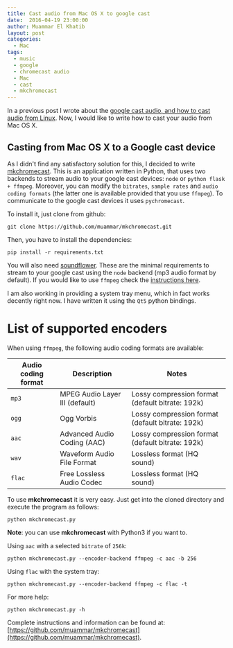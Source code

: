```yaml
---
title: Cast audio from Mac OS X to google cast
date:  2016-04-19 23:00:00
author: Muammar El Khatib
layout: post
categories:
  - Mac
tags:
  - music
  - google
  - chromecast audio
  - Mac
  - cast
  - mkchromecast
---
```


In a previous post I wrote about the [google cast audio, and how to cast audio
from Linux](http://muammar.me/blog/2016/02/29/cast-all-audio-chromecastaudio/).
Now, I would like to write how to cast your audio from Mac OS X.

Casting from Mac OS X to a Google cast device
---------------------------------------------
As I didn't find any satisfactory solution for this, I decided to write
[mkchromecast](https://github.com/muammar/mkchromecast). This is an application
written in Python, that uses two backends to stream audio to your google cast
devices: `node` or `python flask + ffmpeg`. Moreover, you can modify the
`bitrates`, `sample rates` and `audio coding formats` (the latter one is
available provided that you use `ffmpeg`). To communicate to the google cast
devices it uses `pychromecast`.

To install it, just clone from github:

```
git clone https://github.com/muammar/mkchromecast.git
```

Then, you have to install the dependencies:

```
pip install -r requirements.txt
```

You will also need
[soundflower](https://github.com/muammar/mkchromecast/blob/master/README.md#soundflower).
These are the minimal requirements to stream to your google cast using the
`node` backend (mp3 audio format by default). If you would like to use `ffmpeg`
check the [instructions
here](https://github.com/muammar/mkchromecast#installing-and-updating).

I am also working in providing a system tray menu, which in fact works decently
right now. I have written it using the `Qt5` python bindings.

List of supported encoders
==========================

When using `ffmpeg`, the following audio coding formats are available:

**Audio coding format** | **Description**                   | **Notes**
------------------------| ----------------------------------|------------------
  `mp3`                 | MPEG Audio Layer III (default)    | Lossy compression format (default bitrate: 192k)
  `ogg`                 | Ogg Vorbis                        | Lossy compression format (default bitrate: 192k)
  `aac`                 | Advanced Audio Coding (AAC)       | Lossy compression format (default bitrate: 192k)
  `wav`                 | Waveform Audio File Format        | Lossless format (HQ sound)
  `flac`                | Free Lossless Audio Codec         | Lossless format (HQ sound)


To use **mkchromecast** it is very easy. Just get into the cloned directory and
execute the program as follows:

```
python mkchromecast.py
```

**Note**: you can use **mkchromecast** with Python3 if you want to.

Using `aac` with a selected `bitrate` of `256k`:

```
python mkchromecast.py --encoder-backend ffmpeg -c aac -b 256
```

Using `flac` with the system tray:

```
python mkchromecast.py --encoder-backend ffmpeg -c flac -t
```

For more help:

```
python mkchromecast.py -h
```

Complete instructions and information can be found at:
[https://github.com/muammar/mkchromecast](https://github.com/muammar/mkchromecast).
